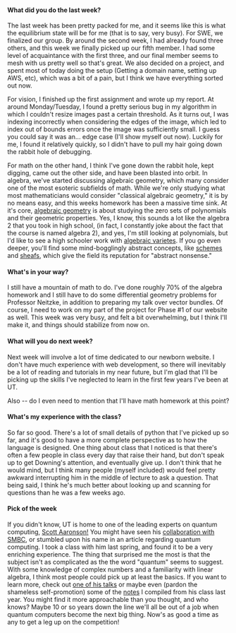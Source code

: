 #### What did you do the last week?

The last week has been pretty packed for me, and it seems like this is what the
equilibrium state will be for me (that is to say, very busy). For SWE, we
finalized our group. By around the second week, I had already found three others, and
this week we finally picked up our fifth member. I had some level of acquaintance
with the first three, and our final member seems to mesh with us pretty well
so that's great. We also decided on a project, and spent most of today doing the
setup (Getting a domain name, setting up AWS, etc), which was a bit of a pain,
but I think we have everything sorted out now.

For vision, I finished up the first assignment and wrote up my report.
At around Monday/Tuesday, I found a pretty serious bug in my algorithm in
which I couldn't resize images past a certain threshold. As it turns out,
I was indexing incorrectly when considering the edges of the image, which
led to index out of bounds errors once the image was sufficiently small.
I guess you could say it was an... edge case (I'll show myself out now).
Luckily for me, I found it relatively quickly, so I didn't have to pull my
hair going down the rabbit hole of debugging.

For math on the other hand, I think I've gone down the rabbit hole, kept digging,
came out the other side, and have been blasted into orbit. In algebra, we've
started discussing algebraic geometry, which many consider one of the most esoteric
subfields of math. While we're only studying what most
mathematicians would consider "classical algebraic geometry," it is by no means
easy, and this weeks homework has been a massive time sink. At it's core,
[algebraic geometry](https://en.wikipedia.org/wiki/Algebraic_geometry) is about
studying the zero sets of polynomials and their geometric properties. Yes, I know,
this sounds a lot like the algebra 2 that you took in high school, (in fact,
I constantly joke about the fact that the course is named algebra 2), and yes,
I'm still looking at polynomials, but I'd like to see a high schooler work
with [algebraic varietes](https://en.wikipedia.org/wiki/Algebraic_variety).
If you go even deeper, you'll find some mind-bogglingly abstract concepts,
like [schemes](https://en.wikipedia.org/wiki/Scheme_(mathematics)) and
[sheafs](https://en.wikipedia.org/wiki/Sheaf_(mathematics)), which give the
field its reputation for "abstract nonsense."


#### What's in your way?

I still have a mountain of math to do. I've done roughly 70% of the algebra
homework and I still have to do some differential geometry problems for Professor
Neitzke, in addition to preparing my talk over vector bundles. Of course,
I need to work on my part of the project for Phase #1 of our website as well.
This week was very busy, and felt a bit overwhelming, but I think I'll make it,
and things should stabilize from now on.

#### What will you do next week?

Next week will involve a lot of time dedicated to our newborn website.
I don't have much experience with web development, so there will inevitably
be a lot of reading and tutorials in my near future, but I'm glad that I'll be
picking up the skills I've neglected to learn in the first few years I've been at
UT.

Also -- do I even need to mention that I'll have math homework at this point?


#### What's my experience with the class?

So far so good. There's a lot of small details of python that I've picked
up so far, and it's good to have a more complete perspective as to how the
language is designed. One thing about class that I noticed is that there's often
a few people in class every day that raise their hand, but don't speak up
to get Downing's attention, and eventually give up. I don't think that
he would mind, but I think many people (myself included) would feel pretty awkward
interrupting him in the middle of lecture to ask a question.
That being said, I think he's much better about looking up and scanning for
questions than he was a few weeks ago.

#### Pick of the week

If you didn't know, UT is home to one of the leading experts on quantum computing,
[Scott Aaronson!](https://www.scottaaronson.com) You might have seen his
[collaboration with SMBC](https://www.smbc-comics.com/comic/the-talk-3), or
stumbled upon his name in an article regarding quantum computing. I took
a class with him last spring, and found it to be a very enriching experience.
The thing that surprised me the most is that the subject isn't as complicated
as the the word "quantum" seems to suggest. With some knowledge of complex
numbers and a familiarity with linear algebra, I think most people could pick up
at least the basics. If you want to learn more, check out [one of his talks](https://www.youtube.com/watch?v=JvIbrDR1G_c)
or maybe even (pardon the shameless self-promotion) some of the [notes](../files/QuantumComputing.pdf) I compiled
from his class last year. You might find it more approachable than you thought, and who
knows? Maybe 10 or so years down the line we'll all be out of a job when
quantum computers become the next big thing. Now's as good a time as any to get
a leg up on the competition!
